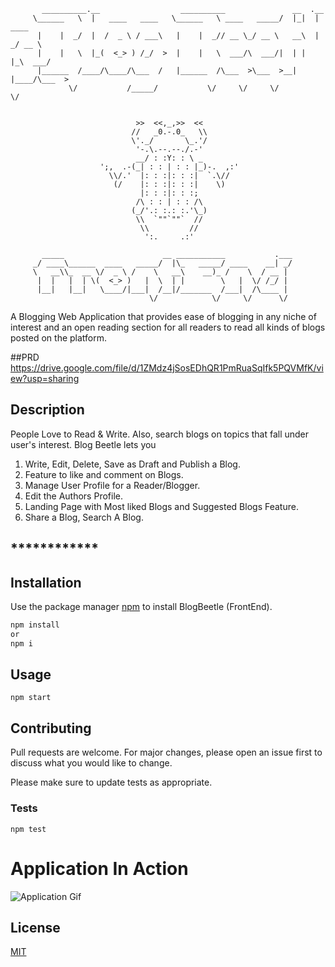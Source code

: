 ```
       __________.__                  __________               __  .__
     \______   \  |   ____   ____   \______   \ ____   _____/  |_|  |   ____
      |    |  _/  |  /  _ \ / ___\   |    |  _// __ \_/ __ \   __\  | _/ __ \
      |    |   \  |_(  <_> ) /_/  >  |    |   \  ___/\  ___/|  | |  |_\  ___/
      |______  /____/\____/\___  /   |______  /\___  >\___  >__| |____/\___  >
             \/           /_____/           \/     \/     \/               \/


                            >>  <<,_,>>  <<
                           //   _0.-.0_   \\
                           \'._/       \_.'/
                            '-.\.--.--./.-'
                            __/ : :Y: : \ _
                    ';,  .-(_| : : | : : |_)-.  ,:'
                      \\/.'  |: : :|: : :|  `.\//
                       (/    |: : :|: : :|    \)
                             |: : :|: : :;
                            /\ : : | : : /\
                           (_/'.: :.: :.'\_)
                            \\  `""`""`  //
                             \\         //
                              ':.     .:'

       _____                      __ ___________           .___
     _/ ____\______  ____   _____/  |\_   _____/ ____    __| _/
     \   __\\_  __ \/  _ \ /    \   __\    __)_ /    \  / __ |
      |  |   |  | \(  <_> )   |  \  | |        \   |  \/ /_/ |
      |__|   |__|   \____/|___|  /__|/_______  /___|  /\____ |
                               \/            \/     \/      \/
```

A Blogging Web Application that provides ease of blogging in any niche of interest and an open reading section for all readers to read all kinds of blogs posted on the platform.

##PRD
https://drive.google.com/file/d/1ZMdz4jSosEDhQR1PmRuaSqIfk5PQVMfK/view?usp=sharing

## Description

People Love to Read & Write. Also, search blogs on topics that fall under user's interest. Blog Beetle lets you

1. Write, Edit, Delete, Save as Draft and Publish a Blog.
2. Feature to like and comment on Blogs.
3. Manage User Profile for a Reader/Blogger.
4. Edit the Authors Profile.
5. Landing Page with Most liked Blogs and Suggested Blogs Feature.
6. Share a Blog, Search A Blog.

## ******\*\*\*\*******\*\*\*\*******\*\*\*\*******

## Installation

Use the package manager [npm](https://www.npmjs.com/) to install BlogBeetle (FrontEnd).

```bash
npm install
or
npm i
```

## Usage

```
npm start
```

## Contributing

Pull requests are welcome. For major changes, please open an issue first to discuss what you would like to change.

Please make sure to update tests as appropriate.

### Tests

```
npm test
```

# Application In Action

![Application Gif ](https://blogbeetlebucket.s3.ap-south-1.amazonaws.com/ezgif-4-8d5550f1bf0d.gif "BlogBeetle")

## License

[MIT](https://blogbeetlebucket.s3.ap-south-1.amazonaws.com/license.txt)
